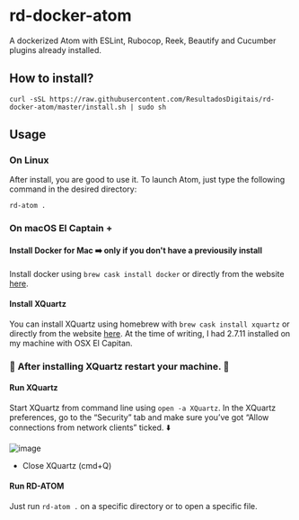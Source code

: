 # rd-docker-atom

A dockerized Atom with ESLint, Rubocop, Reek, Beautify and Cucumber plugins already installed.

## How to install?
```
curl -sSL https://raw.githubusercontent.com/ResultadosDigitais/rd-docker-atom/master/install.sh | sudo sh
```

## Usage

### On Linux

After install, you are good to use it. To launch Atom, just type the following command in the desired directory:

```
rd-atom .
```

### On macOS El Captain +

#### Install Docker for Mac :arrow_right: only if you don't have a previousily install

Install docker using `brew cask install docker` or directly from the website [here](https://docs.docker.com/docker-for-mac/).

#### Install XQuartz

You can install XQuartz using homebrew with `brew cask install xquartz` or directly from the website [here](https://www.xquartz.org/). At the time of writing, I had 2.7.11 installed on my machine with OSX El Capitan. 

### :red_circle: **After installing XQuartz restart your machine.** :red_circle:

#### Run XQuartz

Start XQuartz from command line using `open -a XQuartz`. In the XQuartz preferences, go to the “Security” tab and make sure you’ve got “Allow connections from network clients” ticked. :arrow_down:

![image](https://media.giphy.com/media/3oKIPcYYSgNt1UTYUo/giphy.gif)

* Close XQuartz (cmd+Q)

#### Run RD-ATOM

Just run `rd-atom .` on a specific directory or to open a specific file.
